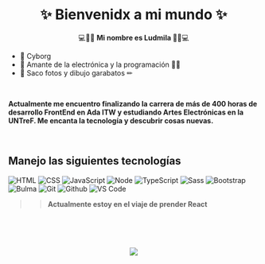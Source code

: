 <h1 align="center">✨ Bienvenidx a mi mundo ✨</h1>

<p align="center">💻👾🌌 <strong> Mi nombre es Ludmila </strong>🌌👾💻 </p>

- 🦿 Cyborg
- 🔌 Amante de la electrónica y la programación 👨‍💻
- 📸 Saco fotos y dibujo garabatos ✏
<br>
<p>
<strong> Actualmente me encuentro finalizando la carrera de más de 400 horas de desarrollo FrontEnd en Ada ITW y estudiando Artes Electrónicas en la UNTreF. 
  Me encanta la tecnología y descubrir cosas nuevas. </strong>
</p>
<br>
<h2> Manejo las siguientes tecnologías </h2>

 ![HTML](https://img.shields.io/badge/-HTML-E34F26?&logo=html5&logoColor=ffffff)
 ![CSS](https://img.shields.io/badge/-CSS-1572B6?&logo=css3)
 ![JavaScript](https://img.shields.io/badge/-JavaScript-F7DF1E?&logo=javascript&logoColor=000000)
 ![Node](https://img.shields.io/badge/-Node-339933?&logo=nodedotjs&logoColor=ffffff)
 ![TypeScript](https://img.shields.io/badge/-TypeScript-3178C6?&logo=typescript&logoColor=ffffff)
 ![Sass](https://img.shields.io/badge/-Sass-%23CC6699?&logo=sass&logoColor=ffffff)
 ![Bootstrap](https://img.shields.io/badge/-Bootstrap-7952B3?&logo=bootstrap&logoColor=ffffff)
 ![Bulma](https://img.shields.io/badge/-Bulma-00D1B2?&logo=bulma&logoColor=ffffff)
 ![Git](https://img.shields.io/badge/-Git-%23F05032?&logo=git&logoColor=%23ffffff)
 ![Github](https://img.shields.io/badge/-Github-%231a202c?&logo=github&logoColor=ffffff)
 ![VS Code](https://img.shields.io/badge/-VSCode-%23007ACC?&logo=visual-studio-code)

>> <strong> Actualmente estoy en el viaje de prender React </strong>

<br><br><br>
<p align="center">
<img src="https://c.tenor.com/X4i9UfhS69QAAAAC/ed-cowboy.gif" > 
</p>

